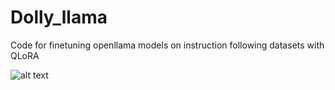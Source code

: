 # Dolly_llama
Code for finetuning openllama models on instruction following datasets with QLoRA


![alt text](https://github.com/avisoori-databricks/Dolly_llama/blob/main/dolly_llama_chilling.png?raw=true)
